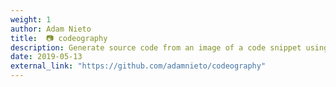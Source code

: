 ```yaml
---
weight: 1
author: Adam Nieto
title:  📷 codeography
description: Generate source code from an image of a code snippet using steganography
date: 2019-05-13
external_link: "https://github.com/adamnieto/codeography"
---
```

